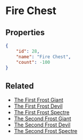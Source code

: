 # Fire Chest

<no description available>

## Properties

```json
{
    "id": 28,
    "name": "Fire Chest",
    "count": -100
}
```

## Related

- [The First Frost Giant](../items/749-the-first-frost-giant.md)
- [The First Frost Devil](../items/750-the-first-frost-devil.md)
- [The First Frost Spectre](../items/751-the-first-frost-spectre.md)
- [The Second Frost Giant](../items/746-the-second-frost-giant.md)
- [The Second Frost Devil](../items/747-the-second-frost-devil.md)
- [The Second Frost Spectre](../items/748-the-second-frost-spectre.md)

